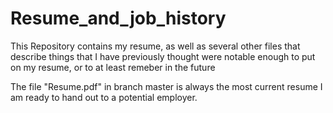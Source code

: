 Resume_and_job_history
======================

This Repository contains my resume, as well as several other files that describe things that I have previously thought were notable enough to put on my resume, or to at least remeber in the future

The file "Resume.pdf" in branch master is always the most current resume I am ready to hand out to a potential employer.
